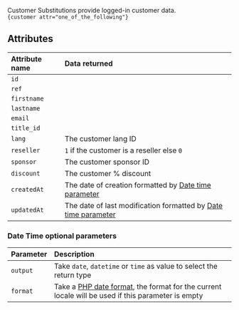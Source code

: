 Customer Substitutions provide logged-in customer data.    
`{customer attr="one_of_the_following"}`

## Attributes

| Attribute name | Data returned                                                                                          |
|:---------------|:-------------------------------------------------------------------------------------------------------|
| `id`           | 	                                                                                                      |
| `ref`          | 	                                                                                                      |
| `firstname`    |                                                                                                        |
| `lastname`     | 	                                                                                                      |
| ` email `      | 	 	                                                                                                    |
| ` title_id `   | 	 	 	                                                                                                  |
| ` lang `       | 	 	The customer lang ID  	                                                                             |
| ` reseller `   | 	 	 	   	`1` if the customer is a reseller else `0`                                                    |
| ` sponsor `    | 	 	 	               	The customer sponsor ID                                                           |
| ` discount `   | 	 	 	      The customer % discount                                                                     |
| ` createdAt `  | 	 	 	The date of creation formatted by  [Date time parameter](#date-time-optional-parameters)          |
| ` updatedAt `  | 	 	 	The date of last modification formatted by  [Date time parameter](#date-time-optional-parameters) |

### Date Time optional parameters
| Parameter | Description                                                                                                                                             |
|:----------|:--------------------------------------------------------------------------------------------------------------------------------------------------------|
| `output`  | Take `date`, `datetime` or `time` as value to select the return type                                                                                    |
| `format`  | Take a [PHP date format](https://www.php.net/manual/fr/datetime.format.php),  the format for the current locale will be used if this parameter is empty |